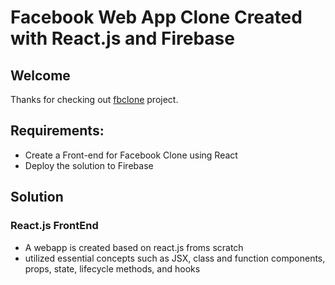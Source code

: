 # Facebook Web App Clone Created with React.js and Firebase

## Welcome 
Thanks for checking out [fbclone](https://github.com/sanjiblamichhane/fbclone) project.

## Requirements:
- Create a Front-end for Facebook Clone using React
- Deploy the solution to Firebase


## Solution
### React.js FrontEnd
- A webapp is created based on react.js froms scratch
- utilized essential concepts such as JSX, class and function components, props, state, lifecycle methods, and hooks
